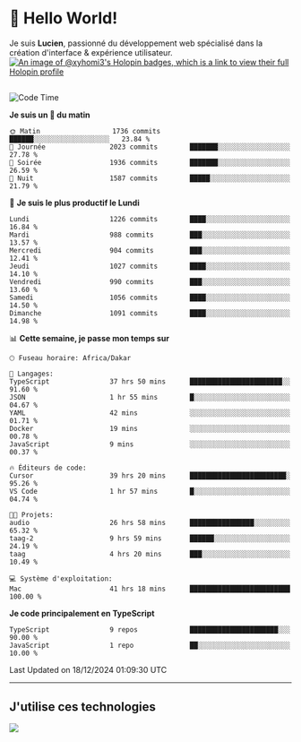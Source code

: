 # 👋 Hello World!

Je suis **Lucien**, passionné du développement web spécialisé dans la création d'interface & expérience utilisateur.
[![An image of @xyhomi3's Holopin badges, which is a link to view their full Holopin profile](https://holopin.me/xyhomi3)](https://holopin.io/@xyhomi3)

##

<!--START_SECTION:waka-->
![Code Time](http://img.shields.io/badge/Code%20Time-2%2C806%20hrs%204%20mins-blue)

**Je suis un 🐤 du matin** 

```text
🌞 Matin                  1736 commits        ██████░░░░░░░░░░░░░░░░░░░   23.84 % 
🌆 Journée                2023 commits        ███████░░░░░░░░░░░░░░░░░░   27.78 % 
🌃 Soirée                 1936 commits        ███████░░░░░░░░░░░░░░░░░░   26.59 % 
🌙 Nuit                   1587 commits        █████░░░░░░░░░░░░░░░░░░░░   21.79 % 
```
📅 **Je suis le plus productif le Lundi** 

```text
Lundi                    1226 commits        ████░░░░░░░░░░░░░░░░░░░░░   16.84 % 
Mardi                    988 commits         ███░░░░░░░░░░░░░░░░░░░░░░   13.57 % 
Mercredi                 904 commits         ███░░░░░░░░░░░░░░░░░░░░░░   12.41 % 
Jeudi                    1027 commits        ████░░░░░░░░░░░░░░░░░░░░░   14.10 % 
Vendredi                 990 commits         ███░░░░░░░░░░░░░░░░░░░░░░   13.60 % 
Samedi                   1056 commits        ████░░░░░░░░░░░░░░░░░░░░░   14.50 % 
Dimanche                 1091 commits        ████░░░░░░░░░░░░░░░░░░░░░   14.98 % 
```


📊 **Cette semaine, je passe mon temps sur** 

```text
🕑︎ Fuseau horaire: Africa/Dakar

💬 Langages: 
TypeScript               37 hrs 50 mins      ███████████████████████░░   91.60 % 
JSON                     1 hr 55 mins        █░░░░░░░░░░░░░░░░░░░░░░░░   04.67 % 
YAML                     42 mins             ░░░░░░░░░░░░░░░░░░░░░░░░░   01.71 % 
Docker                   19 mins             ░░░░░░░░░░░░░░░░░░░░░░░░░   00.78 % 
JavaScript               9 mins              ░░░░░░░░░░░░░░░░░░░░░░░░░   00.37 % 

🔥 Éditeurs de code: 
Cursor                   39 hrs 20 mins      ████████████████████████░   95.26 % 
VS Code                  1 hr 57 mins        █░░░░░░░░░░░░░░░░░░░░░░░░   04.74 % 

🐱‍💻 Projets: 
audio                    26 hrs 58 mins      ████████████████░░░░░░░░░   65.32 % 
taag-2                   9 hrs 59 mins       ██████░░░░░░░░░░░░░░░░░░░   24.19 % 
taag                     4 hrs 20 mins       ███░░░░░░░░░░░░░░░░░░░░░░   10.49 % 

💻 Système d'exploitation: 
Mac                      41 hrs 18 mins      █████████████████████████   100.00 % 
```

**Je code principalement en TypeScript** 

```text
TypeScript               9 repos             ██████████████████████░░░   90.00 % 
JavaScript               1 repo              ██░░░░░░░░░░░░░░░░░░░░░░░   10.00 % 
```




 Last Updated on 18/12/2024 01:09:30 UTC
<!--END_SECTION:waka-->
---

## J'utilise ces technologies

<p align="left">
  <a href="https://skillicons.dev">
    <img src="https://skillicons.dev/icons?i=ts,js,md,scss,tailwind,react,docker,express,astro,vite,nextjs,vercel,figma,ableton" />
  </a>
</p>

